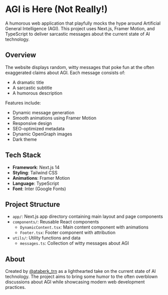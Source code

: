 # AGI is Here (Not Really!)

A humorous web application that playfully mocks the hype around Artificial General Intelligence (AGI). This project uses Next.js, Framer Motion, and TypeScript to deliver sarcastic messages about the current state of AI technology.

## Overview

The website displays random, witty messages that poke fun at the often exaggerated claims about AGI. Each message consists of:
- A dramatic title
- A sarcastic subtitle
- A humorous description

Features include:
- Dynamic message generation
- Smooth animations using Framer Motion
- Responsive design
- SEO-optimized metadata
- Dynamic OpenGraph images
- Dark theme

## Tech Stack

- **Framework**: Next.js 14
- **Styling**: Tailwind CSS
- **Animations**: Framer Motion
- **Language**: TypeScript
- **Font**: Inter (Google Fonts)

## Project Structure

- `app/`: Next.js app directory containing main layout and page components
- `components/`: Reusable React components
  - `DynamicContent.tsx`: Main content component with animations
  - `Footer.tsx`: Footer component with attribution
- `utils/`: Utility functions and data
  - `messages.ts`: Collection of witty messages about AGI

## About

Created by [@ataberk_trn](https://x.com/ataberk_trn) as a lighthearted take on the current state of AI technology. The project aims to bring some humor to the often overblown discussions about AGI while showcasing modern web development practices.